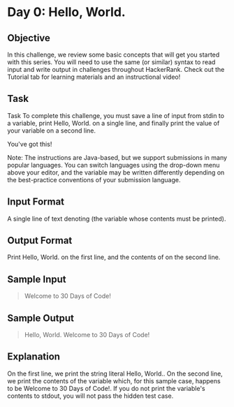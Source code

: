 # Day 0: Hello, World.

## Objective
In this challenge, we review some basic concepts that will get you started with this series. You will need to use the same (or similar) syntax to read input and write output in challenges throughout HackerRank. Check out the Tutorial tab for learning materials and an instructional video! 

## Task
Task
To complete this challenge, you must save a line of input from stdin to a variable, print Hello, World. on a single line, and finally print the value of your variable on a second line.

You've got this!

Note: The instructions are Java-based, but we support submissions in many popular languages. You can switch languages using the drop-down menu above your editor, and the
variable may be written differently depending on the best-practice conventions of your submission language.

## Input Format
A single line of text denoting (the variable whose contents must be printed).

## Output Format
Print Hello, World. on the first line, and the contents of on the second line.

## Sample Input
> Welcome to 30 Days of Code!

## Sample Output
> Hello, World. 
Welcome to 30 Days of Code!

## Explanation
On the first line, we print the string literal Hello, World.. On the second line, we print the contents of the variable which, for this sample case, happens to be Welcome to 30 Days of Code!. If you do not print the variable's contents to stdout, you will not pass the hidden test case.
